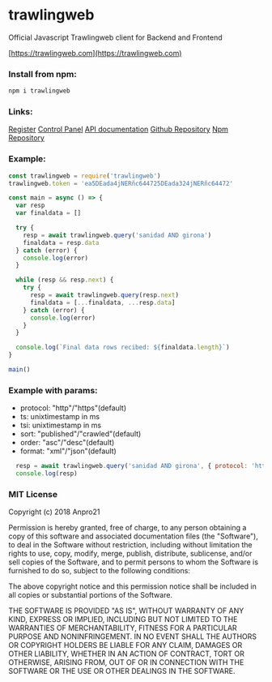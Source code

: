 # trawlingweb
Official Javascript Trawlingweb client for Backend and Frontend

[https://trawlingweb.com](https://trawlingweb.com)

### Install from npm:

```sh
npm i trawlingweb
```

### Links:
[Register](https://trawlingweb.com/dashboard/register)
[Control Panel](https://trawlingweb.com/dashboard)
[API documentation](https://trawlingweb.com/dashboard/documentation)
[Github Repository](https://github.com/anpro21)
[Npm Repository](https://www.npmjs.com/~anpro21)

### Example:

```js
const trawlingweb = require('trawlingweb')
trawlingweb.token = 'ea5DEada4jNERñc644725DEada324jNERñc64472'

const main = async () => {
  var resp
  var finaldata = []

  try {
    resp = await trawlingweb.query('sanidad AND girona')
    finaldata = resp.data
  } catch (error) {
    console.log(error)
  }

  while (resp && resp.next) {
    try {
      resp = await trawlingweb.query(resp.next)
      finaldata = [...finaldata, ...resp.data]
    } catch (error) {
      console.log(error)
    }
  }

  console.log(`Final data rows recibed: ${finaldata.length}`)
}

main()
```


### Example with params:
* protocol: "http"/"https"(default)
* ts: unixtimestamp in ms
* tsi: unixtimestamp in ms
* sort: "published"/"crawled"(default)
* order: "asc"/"desc"(default)
* format: "xml"/"json"(default)


```js
  resp = await trawlingweb.query('sanidad AND girona', { protocol: 'http', ts: 1522234179571, format: 'xml' })
  console.log(resp)
```

### MIT License

Copyright (c) 2018 Anpro21

Permission is hereby granted, free of charge, to any person obtaining a copy
of this software and associated documentation files (the "Software"), to deal
in the Software without restriction, including without limitation the rights
to use, copy, modify, merge, publish, distribute, sublicense, and/or sell
copies of the Software, and to permit persons to whom the Software is
furnished to do so, subject to the following conditions:

The above copyright notice and this permission notice shall be included in all
copies or substantial portions of the Software.

THE SOFTWARE IS PROVIDED "AS IS", WITHOUT WARRANTY OF ANY KIND, EXPRESS OR
IMPLIED, INCLUDING BUT NOT LIMITED TO THE WARRANTIES OF MERCHANTABILITY,
FITNESS FOR A PARTICULAR PURPOSE AND NONINFRINGEMENT. IN NO EVENT SHALL THE
AUTHORS OR COPYRIGHT HOLDERS BE LIABLE FOR ANY CLAIM, DAMAGES OR OTHER
LIABILITY, WHETHER IN AN ACTION OF CONTRACT, TORT OR OTHERWISE, ARISING FROM,
OUT OF OR IN CONNECTION WITH THE SOFTWARE OR THE USE OR OTHER DEALINGS IN THE
SOFTWARE.
